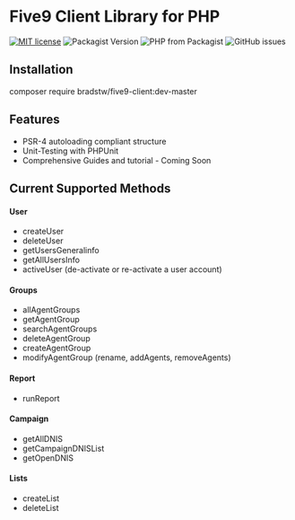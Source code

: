 Five9 Client Library for PHP 
=========================
[![MIT license](http://img.shields.io/badge/license-MIT-brightgreen.svg)](http://opensource.org/licenses/MIT) ![Packagist Version](https://img.shields.io/packagist/v/bradstw/five9-client.svg) ![PHP from Packagist](https://img.shields.io/packagist/php-v/bradstw/five9-client.svg) ![GitHub issues](https://img.shields.io/github/issues/bradstw/five9-client.svg)

Installation
------------
composer require bradstw/five9-client:dev-master


Features
--------
* PSR-4 autoloading compliant structure
* Unit-Testing with PHPUnit
* Comprehensive Guides and tutorial - Coming Soon

Current Supported Methods
-------------------------
#### User
* createUser
* deleteUser
* getUsersGeneralinfo
* getAllUsersInfo
* activeUser (de-activate or re-activate a user account)

#### Groups
* allAgentGroups
* getAgentGroup
* searchAgentGroups
* deleteAgentGroup
* createAgentGroup
* modifyAgentGroup (rename, addAgents, removeAgents)

#### Report
* runReport

#### Campaign
* getAllDNIS
* getCampaignDNISList
* getOpenDNIS

#### Lists
* createList
* deleteList
